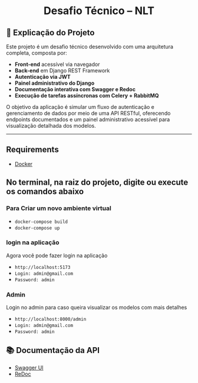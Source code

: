 
<h1 align="center">Desafio Técnico – NLT</h1>


## 🧾 Explicação do Projeto

Este projeto é um desafio técnico desenvolvido com uma arquitetura completa, composta por:

- **Front-end** acessível via navegador
- **Back-end** em Django REST Framework
- **Autenticação via JWT**
- **Painel administrativo do Django**
- **Documentação interativa com Swagger e Redoc**
- **Execução de tarefas assíncronas com Celery + RabbitMQ**

O objetivo da aplicação é simular um fluxo de autenticação e gerenciamento de dados por meio de uma API RESTful, oferecendo endpoints documentados e um painel administrativo acessível para visualização detalhada dos modelos.

---

## Requirements

- [Docker](https://www.docker.com/products/docker-desktop/)


## No terminal, na raiz do projeto, digite ou execute os comandos abaixo

### Para Criar um novo ambiente virtual

+ `docker-compose build`
+ `docker-compose up`

### login na aplicação

Agora você pode fazer login na aplicação

+ `http://localhost:5173`
+ `Login: admin@gmail.com`
+ `Password: admin`

### Admin

Login no admin para caso queira visualizar os modelos com mais detalhes

+ `http://localhost:8000/admin`
+ `Login: admin@gmail.com`
+ `Password: admin`


## 📚 Documentação da API

- [Swagger UI](http://localhost:8000/swagger/)
- [ReDoc](http://localhost:8000/redoc/)

